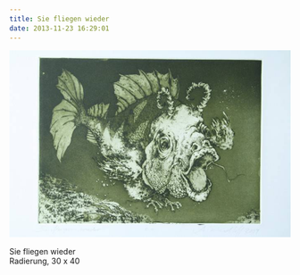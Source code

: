 ```yaml
---
title: Sie fliegen wieder
date: 2013-11-23 16:29:01
---
```

![Sie fliegen wieder](/img/radierungen/sie-fliegen-wieder.jpg)

Sie fliegen wieder<br>
Radierung, 30 x 40
